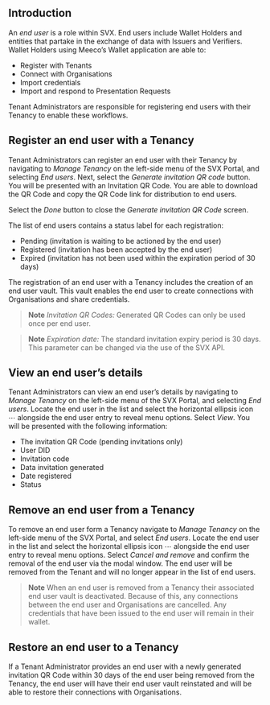 ## Introduction

An _end user_ is a role within SVX. End users include Wallet Holders and entities that partake in the exchange of data with Issuers and Verifiers. Wallet Holders using Meeco’s Wallet application are able to: 
* Register with Tenants 
* Connect with Organisations
* Import credentials 
* Import and respond to Presentation Requests 

Tenant Administrators are responsible for registering end users with their Tenancy to enable these workflows.

## Register an end user with a Tenancy

Tenant Administrators can register an end user with their Tenancy by navigating to _Manage Tenancy_ on the left-side menu of the SVX Portal, and selecting _End users_. Next, select the _Generate invitation QR code_ button. You will be presented with an Invitation QR Code. You are able to download the QR Code and copy the QR Code link for distribution to end users.

Select the _Done_ button to close the _Generate invitation QR Code_ screen.

The list of end users contains a status label for each registration:
* Pending (invitation is waiting to be actioned by the end user)
* Registered (invitation has been accepted by the end user)
* Expired (invitation has not been used within the expiration period of 30 days)

The registration of an end user with a Tenancy includes the creation of an end user vault. This vault enables the end user to create connections with Organisations and share credentials.

> **Note**
> _Invitation QR Codes:_ Generated QR Codes can only be used once per end user.

> **Note**
> _Expiration date:_ The standard invitation expiry period is 30 days. This parameter can be changed via the use of the SVX API.

## View an end user’s details

Tenant Administrators can view an end user’s details by navigating to _Manage Tenancy_ on the left-side menu of the SVX Portal, and selecting _End users_. Locate the end user in the list and select the horizontal ellipsis icon ⋯ alongside the end user entry to reveal menu options. Select _View_. You will be presented with the following information:
* The invitation QR Code (pending invitations only)
* User DID
* Invitation code
* Data invitation generated
* Date registered
* Status

## Remove an end user from a Tenancy

To remove an end user form a Tenancy navigate to _Manage Tenancy_ on the left-side menu of the SVX Portal, and select _End users_. Locate the end user in the list and select the horizontal ellipsis icon ⋯ alongside the end user entry to reveal menu options. Select _Cancel and remove_ and confirm the removal of the end user via the modal window. The end user will be removed from the Tenant and will no longer appear in the list of end users.

> **Note**
> When an end user is removed from a Tenancy their associated end user vault is deactivated. Because of this, any connections between the end user and Organisations are cancelled. Any credentials that have been issued to the end user will remain in their wallet.

## Restore an end user to a Tenancy

If a Tenant Administrator provides an end user with a newly generated invitation QR Code within 30 days of the end user being removed from the Tenancy, the end user will have their end user vault reinstated and will be able to restore their connections with Organisations.

